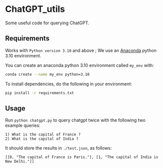 # ChatGPT_utils
Some useful code for querying ChatGPT. 


## Requirements
Works with `Python version 3.10` and above ; We use an [Anaconda](https://www.anaconda.com/download) python 3.10 environment.

You can create an anaconda python 3.10 environment called `my_env` with:
```bash
conda create --name my_env python=3.10
```

To install dependencies, do the following in your environment:
```bash
pip install -r requirements.txt
```

## Usage
Run `python chatgpt.py` to query chatgpt twice with the following two example queries:  
```
1) What is the capital of France ?
2) What is the capital of India ?
```
It should store the results in `./test.json`, as follows:
```
[[0, "The capital of France is Paris."], [1, "The capital of India is New Delhi."]]
```
